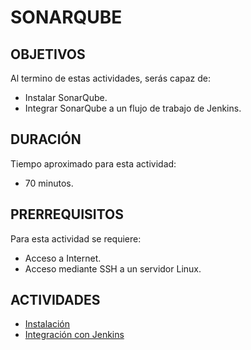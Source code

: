 # SONARQUBE

## OBJETIVOS

Al termino de estas actividades, serás capaz de:

- Instalar SonarQube.
- Integrar SonarQube a un flujo de trabajo de Jenkins.

## DURACIÓN

Tiempo aproximado para esta actividad:

- 70 minutos.

## PRERREQUISITOS

Para esta actividad se requiere:

- Acceso a Internet.
- Acceso mediante SSH a un servidor Linux.

## ACTIVIDADES

- [Instalación](a01.md)
- [Integración con Jenkins](a02.md)
